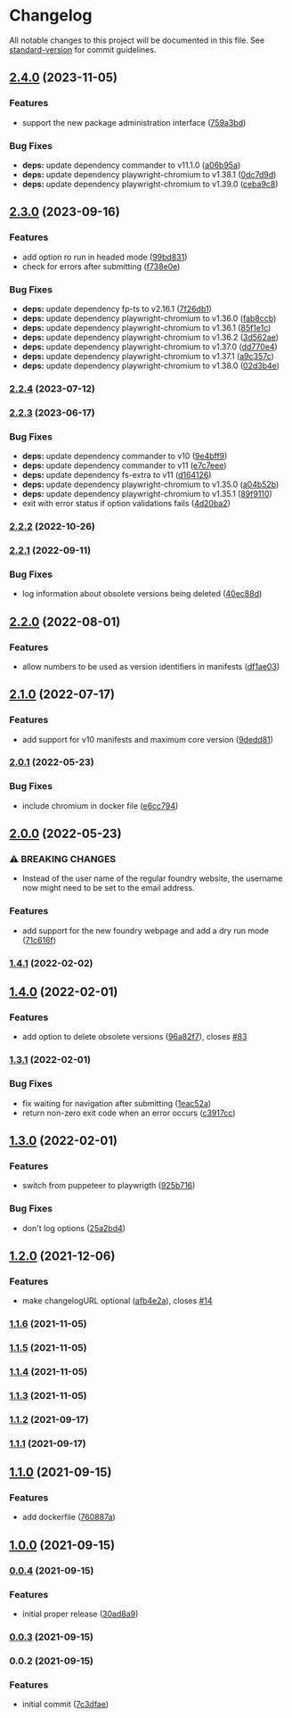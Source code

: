 # Changelog

All notable changes to this project will be documented in this file. See [standard-version](https://github.com/conventional-changelog/standard-version) for commit guidelines.

## [2.4.0](https://github.com/ghost-fvtt/foundry-publish/compare/v2.3.0...v2.4.0) (2023-11-05)


### Features

* support the new package administration interface ([759a3bd](https://github.com/ghost-fvtt/foundry-publish/commit/759a3bde760c52b8644662da4b4abbc010218b06))


### Bug Fixes

* **deps:** update dependency commander to v11.1.0 ([a06b95a](https://github.com/ghost-fvtt/foundry-publish/commit/a06b95ab555a9cd7c90b96f2e0f4f78bff4b8dae))
* **deps:** update dependency playwright-chromium to v1.38.1 ([0dc7d9d](https://github.com/ghost-fvtt/foundry-publish/commit/0dc7d9d44cf581555e0f2b114b071a63c7f20cd6))
* **deps:** update dependency playwright-chromium to v1.39.0 ([ceba9c8](https://github.com/ghost-fvtt/foundry-publish/commit/ceba9c827a2a37923027ce1023d37e5813facb80))

## [2.3.0](https://github.com/ghost-fvtt/foundry-publish/compare/v2.2.4...v2.3.0) (2023-09-16)


### Features

* add option ro run in headed mode ([99bd831](https://github.com/ghost-fvtt/foundry-publish/commit/99bd831a2896056252d357a126a6920c34cb4172))
* check for errors after submitting ([f738e0e](https://github.com/ghost-fvtt/foundry-publish/commit/f738e0e4e42ac3857b1cadd281680c086ab2b3ae))


### Bug Fixes

* **deps:** update dependency fp-ts to v2.16.1 ([7f26db1](https://github.com/ghost-fvtt/foundry-publish/commit/7f26db1cfa58cd2af24f372ce8ff6c2622dd9529))
* **deps:** update dependency playwright-chromium to v1.36.0 ([fab8ccb](https://github.com/ghost-fvtt/foundry-publish/commit/fab8ccb4f258cb4f7cc313868add9d8def65bee4))
* **deps:** update dependency playwright-chromium to v1.36.1 ([85f1e1c](https://github.com/ghost-fvtt/foundry-publish/commit/85f1e1c77f78c79cfa973b222196c3db9fec81fc))
* **deps:** update dependency playwright-chromium to v1.36.2 ([3d562ae](https://github.com/ghost-fvtt/foundry-publish/commit/3d562aecee67b1a858dc7b8489cdfa1cee587b64))
* **deps:** update dependency playwright-chromium to v1.37.0 ([dd770e4](https://github.com/ghost-fvtt/foundry-publish/commit/dd770e4ed29e47cbc0f943e20edc8b23e7830c7a))
* **deps:** update dependency playwright-chromium to v1.37.1 ([a9c357c](https://github.com/ghost-fvtt/foundry-publish/commit/a9c357c77e9ab864d5b5464d5103828fd6a28384))
* **deps:** update dependency playwright-chromium to v1.38.0 ([02d3b4e](https://github.com/ghost-fvtt/foundry-publish/commit/02d3b4e620173b4146fd2f21546ded626c593d57))

### [2.2.4](https://github.com/ghost-fvtt/foundry-publish/compare/v2.2.3...v2.2.4) (2023-07-12)

### [2.2.3](https://github.com/ghost-fvtt/foundry-publish/compare/v2.2.2...v2.2.3) (2023-06-17)


### Bug Fixes

* **deps:** update dependency commander to v10 ([9e4bff9](https://github.com/ghost-fvtt/foundry-publish/commit/9e4bff987e01ba52a1fefa6abb8b3ecf5d6250cd))
* **deps:** update dependency commander to v11 ([e7c7eee](https://github.com/ghost-fvtt/foundry-publish/commit/e7c7eee029772de76233016596da09c28d38a97b))
* **deps:** update dependency fs-extra to v11 ([d164126](https://github.com/ghost-fvtt/foundry-publish/commit/d164126c270195d713ed9c67fce4de07e0f18811))
* **deps:** update dependency playwright-chromium to v1.35.0 ([a04b52b](https://github.com/ghost-fvtt/foundry-publish/commit/a04b52bba8a38b19eac7f3fb68a9c8f08d1cda83))
* **deps:** update dependency playwright-chromium to v1.35.1 ([89f9110](https://github.com/ghost-fvtt/foundry-publish/commit/89f9110a9cf46bc33064ea0d83d7af7fc57d496b))
* exit with error status if option validations fails ([4d20ba2](https://github.com/ghost-fvtt/foundry-publish/commit/4d20ba2255397c04f6c44dc9037b3cefd9b693d1))

### [2.2.2](https://github.com/ghost-fvtt/foundry-publish/compare/v2.2.1...v2.2.2) (2022-10-26)

### [2.2.1](https://github.com/ghost-fvtt/foundry-publish/compare/v2.2.0...v2.2.1) (2022-09-11)


### Bug Fixes

* log information about obsolete versions being deleted ([40ec88d](https://github.com/ghost-fvtt/foundry-publish/commit/40ec88d221e08eef2979e6ea2dc69cd56788a6f8))

## [2.2.0](https://github.com/ghost-fvtt/foundry-publish/compare/v2.1.0...v2.2.0) (2022-08-01)


### Features

* allow numbers to be used as version identifiers in manifests ([df1ae03](https://github.com/ghost-fvtt/foundry-publish/commit/df1ae030c0c2ff72fc2fdbe4c3455259ce218bdf))

## [2.1.0](https://github.com/ghost-fvtt/foundry-publish/compare/v2.0.1...v2.1.0) (2022-07-17)


### Features

* add support for v10 manifests and maximum core version ([9dedd81](https://github.com/ghost-fvtt/foundry-publish/commit/9dedd818855a709fb3ea9ae46622a8420881dd0a))

### [2.0.1](https://github.com/ghost-fvtt/foundry-publish/compare/v2.0.0...v2.0.1) (2022-05-23)


### Bug Fixes

* include chromium in docker file ([e6cc794](https://github.com/ghost-fvtt/foundry-publish/commit/e6cc794332f17232243525ba1df8cd84c037da3d))

## [2.0.0](https://github.com/ghost-fvtt/foundry-publish/compare/v1.4.1...v2.0.0) (2022-05-23)


### ⚠ BREAKING CHANGES

* Instead of the user name of the regular foundry website, the username now might need to be set to
the email address.

### Features

* add support for the new foundry webpage and add a dry run mode ([71c616f](https://github.com/ghost-fvtt/foundry-publish/commit/71c616f5e73bc41475808f67f5613c13618f4960))

### [1.4.1](https://github.com/ghost-fvtt/foundry-publish/compare/v1.4.0...v1.4.1) (2022-02-02)

## [1.4.0](https://github.com/ghost-fvtt/foundry-publish/compare/v1.3.1...v1.4.0) (2022-02-01)


### Features

* add option to delete obsolete versions ([96a82f7](https://github.com/ghost-fvtt/foundry-publish/commit/96a82f73e6f76dbd0c05a1f239bd824919a594cd)), closes [#83](https://github.com/ghost-fvtt/foundry-publish/issues/83)

### [1.3.1](https://github.com/ghost-fvtt/foundry-publish/compare/v1.3.0...v1.3.1) (2022-02-01)


### Bug Fixes

* fix waiting for navigation after submitting ([1eac52a](https://github.com/ghost-fvtt/foundry-publish/commit/1eac52ab610bd7a3f39589d8d6561a4ec8f5adf9))
* return non-zero exit code when an error occurs ([c3917cc](https://github.com/ghost-fvtt/foundry-publish/commit/c3917cc3d09efa6ddfb978d658e5affacf00a43a))

## [1.3.0](https://github.com/ghost-fvtt/foundry-publish/compare/v1.2.0...v1.3.0) (2022-02-01)


### Features

* switch from puppeteer to playwrigth ([925b716](https://github.com/ghost-fvtt/foundry-publish/commit/925b716f33ee944832b5962b20a83ca5fb3f1bcf))


### Bug Fixes

* don't log options ([25a2bd4](https://github.com/ghost-fvtt/foundry-publish/commit/25a2bd4ad46ff38b4e9f23db0fca6c90165a5629))

## [1.2.0](https://github.com/ghost-fvtt/foundry-publish/compare/v1.1.6...v1.2.0) (2021-12-06)


### Features

* make changelogURL optional ([afb4e2a](https://github.com/ghost-fvtt/foundry-publish/commit/afb4e2a60abe5fa5aea0180c245d1874aeb4ab1d)), closes [#14](https://github.com/ghost-fvtt/foundry-publish/issues/14)

### [1.1.6](https://github.com/ghost-fvtt/foundry-publish/compare/v1.1.5...v1.1.6) (2021-11-05)

### [1.1.5](https://github.com/ghost-fvtt/foundry-publish/compare/v1.1.4...v1.1.5) (2021-11-05)

### [1.1.4](https://github.com/ghost-fvtt/foundry-publish/compare/v1.1.3...v1.1.4) (2021-11-05)

### [1.1.3](https://github.com/ghost-fvtt/foundry-publish/compare/v1.1.2...v1.1.3) (2021-11-05)

### [1.1.2](https://github.com/ghost-fvtt/foundry-publish/compare/v1.1.1...v1.1.2) (2021-09-17)

### [1.1.1](https://github.com/ghost-fvtt/foundry-publish/compare/v1.1.0...v1.1.1) (2021-09-17)

## [1.1.0](https://github.com/ghost-fvtt/foundry-publish/compare/v1.0.0...v1.1.0) (2021-09-15)


### Features

* add dockerfile ([760887a](https://github.com/ghost-fvtt/foundry-publish/commit/760887afd537df003a126bd562a3c44a6874d15f))

## [1.0.0](https://github.com/ghost-fvtt/foundry-publish/compare/v0.0.4...v1.0.0) (2021-09-15)

### [0.0.4](https://github.com/ghost-fvtt/foundry-publish/compare/v0.0.3...v0.0.4) (2021-09-15)


### Features

* initial proper release ([30ad8a9](https://github.com/ghost-fvtt/foundry-publish/commit/30ad8a9460826359d69add70d7f7e68cd3ad76d6))

### [0.0.3](https://github.com/ghost-fvtt/foundry-publish/compare/v0.0.2...v0.0.3) (2021-09-15)

### 0.0.2 (2021-09-15)


### Features

* initial commit ([7c3dfae](https://github.com/ghost-fvtt/foundry-publish/commit/7c3dfaea500502864efcfcc9359cea445dda063b))
